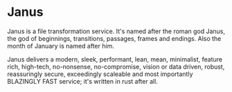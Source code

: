 # Janus

Janus is a file transformation service. It's named after the roman god Janus, the god of beginnings, transitions, passages, frames and endings. Also the month of January is named after him.

Janus delivers a modern, sleek, performant, lean, mean, minimalist, feature rich, high-tech, no-nonsense, no-compromise, vision or data driven, robust, reassuringly secure, exceedingly scaleable and most importantly BLAZINGLY FAST service; it's written in rust after all.
